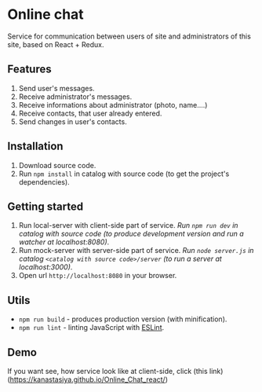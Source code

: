 # Online chat

Service for communication between users of site and administrators of this site, based on React + Redux.

## Features

1. Send user's messages.
2. Receive administrator's messages.
3. Receive informations about administrator (photo, name....)
4. Receive contacts, that user already entered.
5. Send changes in user's contacts.

## Installation

1. Download source code.
2. Run `npm install` in catalog with source code (to get the project's dependencies).

## Getting started

1. Run local-server with client-side part of service.
*Run `npm run dev` in catalog with source code (to produce development version and run a watcher at localhost:8080)*.
2. Run mock-server with server-side part of service.
*Run `node server.js` in catalog `<catalog with source code>/server` (to run a server at localhost:3000)*.
3. Open url `http://localhost:8080` in your browser.

## Utils

- `npm run build` - produces production version (with minification).
- `npm run lint` - linting JavaScript with [ESLint](http://eslint.org/).


## Demo

If you want see, how service look like at client-side, click (this link) (https://kanastasiya.github.io/Online_Chat_react/)
